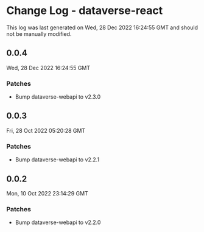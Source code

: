 # Change Log - dataverse-react

This log was last generated on Wed, 28 Dec 2022 16:24:55 GMT and should not be manually modified.

<!-- Start content -->

## 0.0.4

Wed, 28 Dec 2022 16:24:55 GMT

### Patches

- Bump dataverse-webapi to v2.3.0

## 0.0.3

Fri, 28 Oct 2022 05:20:28 GMT

### Patches

- Bump dataverse-webapi to v2.2.1

## 0.0.2

Mon, 10 Oct 2022 23:14:29 GMT

### Patches

- Bump dataverse-webapi to v2.2.0

